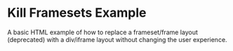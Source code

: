 # Kill Framesets Example

A basic HTML example of how to replace a frameset/frame layout (deprecated) with a div/iframe layout without changing the user experience.
